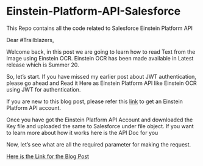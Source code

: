 # Einstein-Platform-API-Salesforce
This Repo contains all the code related to Salesforce Einstein Platform API

Dear #Trailblazers,

Welcome back, in this post we are going to learn how to read Text from the Image using Einstein OCR. Einstein OCR has been made available in Latest release which is Summer 20.

So, let’s start. If you have missed my earlier post about JWT authentication, please go ahead and Read it Here as Einstein Platform API like Einstein OCR using JWT for authentication.

If you are new to this blog post, please refer this [link](https://api.einstein.ai/signup) to get an Einstein Platform API account.

Once you have got the Einstein Platform API Account and downloaded the Key file and uploaded the same to Salesforce under file object. If you want to learn more about how it works here is the API Doc for you

Now, let’s see what are all the required parameter for making the request.

[Here is the Link for the Blog Post](https://www.sfdcpanther.com/extract-text-from-image-using-einstein-ocr/)
